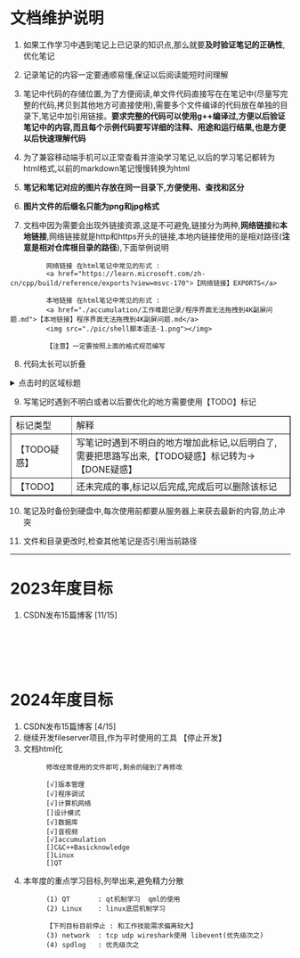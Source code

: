 # 文档维护说明

1. 如果工作学习中遇到笔记上已记录的知识点,那么就要<b>及时验证笔记的正确性</b>,优化笔记

2. 记录笔记的内容一定要通顺易懂,保证以后阅读能短时间理解
   
3. 笔记中代码的存储位置,为了方便阅读,单文件代码直接写在在笔记中(尽量写完整的代码,拷贝到其他地方可直接使用),需要多个文件编译的代码放在单独的目录下,笔记中加引用链接。<b>要求完整的代码可以使用g++编译过,方便以后验证笔记中的内容,而且每个示例代码要写详细的注释、用途和运行结果,也是方便以后快速理解代码</b> 
   
4. 为了兼容移动端手机可以正常查看并渲染学习笔记,以后的学习笔记都转为html格式,以前的markdown笔记慢慢转换为html

5. <b>笔记和笔记对应的图片存放在同一目录下,方便使用、查找和区分</b>

6. <b>图片文件的后缀名只能为png和jpg格式</b>

7. 文档中因为需要会出现外链接资源,这是不可避免,链接分为两种,<b>网络链接</b>和<b>本地链接</b>,网络链接就是http和https开头的链接,本地内链接使用的是相对路径(<b>注意是相对仓库根目录的路径</b>),下面举例说明
```
         网络链接 在html笔记中常见的形式 : 
         <a href="https://learn.microsoft.com/zh-cn/cpp/build/reference/exports?view=msvc-170">【网络链接】EXPORTS</a>
   
         本地链接 在html笔记中常见的形式 : 
         <a href="./accumulation/工作难题记录/程序界面无法拖拽到4K副屏问题.md">【本地链接】程序界面无法拖拽到4K副屏问题.md</a>   
         <img src="./pic/shell脚本语法-1.png"></img>
         
         【注意】一定要按照上面的格式规范编写
```

8. 代码太长可以折叠

<details>
   <summary> 点击时的区域标题 </summary>
   <pre>
      ////////////////////////////////////////////////////////////////////
      //                          _ooOoo_                               //
      //                         o8888888o                              //
      //                         88" . "88                              //
      //                         (| ^_^ |)                              //
      //                         O\  =  /O                              //
      //                      ____/`---'\____                           //
      //                    .'  \\|     |//  `.                         //
      //                   /  \\|||  :  |||//  \                        //
      //                  /  _||||| -:- |||||-  \                       //
      //                  |   | \\\  -  /// |   |                       //
      //                  | \_|  ''\---/''  |   |                       //
      //                  \  .-\__  `-`  ___/-. /                       //
      //                ___`. .'  /--.--\  `. . ___                     //
      //              ."" '<  `.___\_<|>_/___.'  >'"".                  //
      //            | | :  `- \`.;`\ _ /`;.`/ - ` : | |                 //
      //            \  \ `-.   \_ __\ /__ _/   .-` /  /                 //
      //      ========`-.____`-.___\_____/___.-`____.-'========         //
      //                           `=---='                              //
      //      ^^^^^^^^^^^^^^^^^^^^^^^^^^^^^^^^^^^^^^^^^^^^^^^^^^        //
      //         佛祖保佑       永无BUG     永不修改                    //
      ////////////////////////////////////////////////////////////////////
   </pre>

</details>

9. 写笔记时遇到不明白或者以后要优化的地方需要使用【TODO】标记

<table border="1px">
   <tr> <td>标记类型</td> <td>解释</td> </tr>
   <tr> <td>【TODO疑惑】</td> <td>写笔记时遇到不明白的地方增加此标记,以后明白了,需要把思路写出来,【TODO疑惑】标记转为->【DONE疑惑】</td> </tr>
   <tr> <td>【TODO】</td> <td>还未完成的事,标记以后完成,完成后可以删除该标记</td> </tr>
</table>


10. 笔记及时备份到硬盘中,每次使用前都要从服务器上来获去最新的内容,防止冲突

11. 文件和目录更改时,检查其他笔记是否引用当前路径

<hr>  

# 2023年度目标

1. CSDN发布15篇博客 [11/15]


<br>
<br>
<br>
<br>


# 2024年度目标

1. CSDN发布15篇博客 [4/15]
2. 继续开发fileserver项目,作为平时使用的工具 【停止开发】
3. 文档html化
```
         修改经常使用的文件即可,剩余的碰到了再修改

         [√]版本管理
         [√]程序调试
         [√]计算机网络
         []设计模式
         [√]数据库
         [√]音视频
         [√]accumulation
         []C&C++Basicknowledge
         []Linux
         []QT
```

4. 本年度的重点学习目标,列举出来,避免精力分散
```
         (1) QT       : qt机制学习  qml的使用
         (2) Linux    : linux底层机制学习 

         【下列目标目前停止 : 和工作技能需求偏离较大】
         (3) network  : tcp udp wireshark使用 libevent(优先级次之) 
         (4) spdlog   : 优先级次之
```

<br>
<br>



